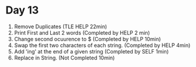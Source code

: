 # Day 13


1. Remove Duplicates (TLE HELP 22min)
2. Print First and Last 2 words (Completed by HELP 2 min)
3. Change second ocuurence to $ (Completed by HELP 10min)
4. Swap the first two characters of each string. (Completed by HELP 4min)
5. Add 'ing' at the end of a given string (Completed by SELF 1min)
6. Replace in String. (Not Completed 10min)
